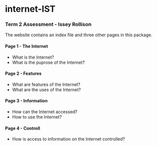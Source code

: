 # internet-IST

### Term 2 Assessment - Issey Rollison

The website contains an index file and three other pages in this package.

#### Page 1 - The Internet
- What is the Internet?
- What is the puprose of the Internet?

#### Page 2 - Features
- What are features of the Internet?
- What are the uses of the Internet?

#### Page 3 - Information
- How can the Internet accessed?
- How to use the Internet?

#### Page 4 - Controll
- How is access to information on the Internet controlled?
